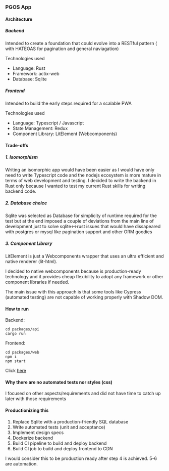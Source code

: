 ### PGOS App

#### Architecture

##### Backend

Intended to create a foundation that could evolve into a RESTful pattern ( with HATEOAS for pagination and general naviagation)

Technologies used

- Language: Rust
- Framework: actix-web
- Database: Sqlite

##### Frontend

Intended to build the early steps required for a scalable PWA

Technologies used

- Language: Typescript / Javascript
- State Management: Redux
- Component Library: LitElement (Webcomponents)

#### Trade-offs

##### 1. Isomorphism

Writing an isomorphic app would have been easier as I would have only need to write Typescript code and the nodejs ecosystem is more mature in terms of web development and testing. I decided to write the backend in Rust only because I wanted to test my current Rust skills for writing backend code.

##### 2. Database choice

Sqlite was selected as Database for simplicity of runtime required for the test but at the end imposed a couple of deviations from the main line of development just to solve sqlite<->rust issues that would have dissapeared with postgres or mysql like pagination support and other ORM goodies

##### 3. Component Library

LitElement is just a Webcomponents wrapper that uses an ultra efficient and native renderer (lit-html).

I decided to native webcomponents because is production-ready technology and it provides cheap flexibility to adopt any framework or other component libraries if needed.

The main issue with this approach is that some tools like Cypress (automated testing) are not capable of working properly with Shadow DOM.

#### How to run

Backend:

```
cd packages/api
cargo run
```

Frontend:

```
cd packages/web
npm i
npm start
```

Click [here](http://localhost:9000)

#### Why there are no automated tests nor styles (css)

I focused on other aspects/requirements and did not have time to catch up later with those requirements

#### Productionizing this

1. Replace Sqlite with a production-friendly SQL database
2. Write automated tests (unit and acceptance)
3. Implement design specs
4. Dockerize backend
5. Build CI pipeline to build and deploy backend
6. Build CI job to build and deploy frontend to CDN

I would consider this to be production ready after step 4 is achieved. 5-6 are automation.
